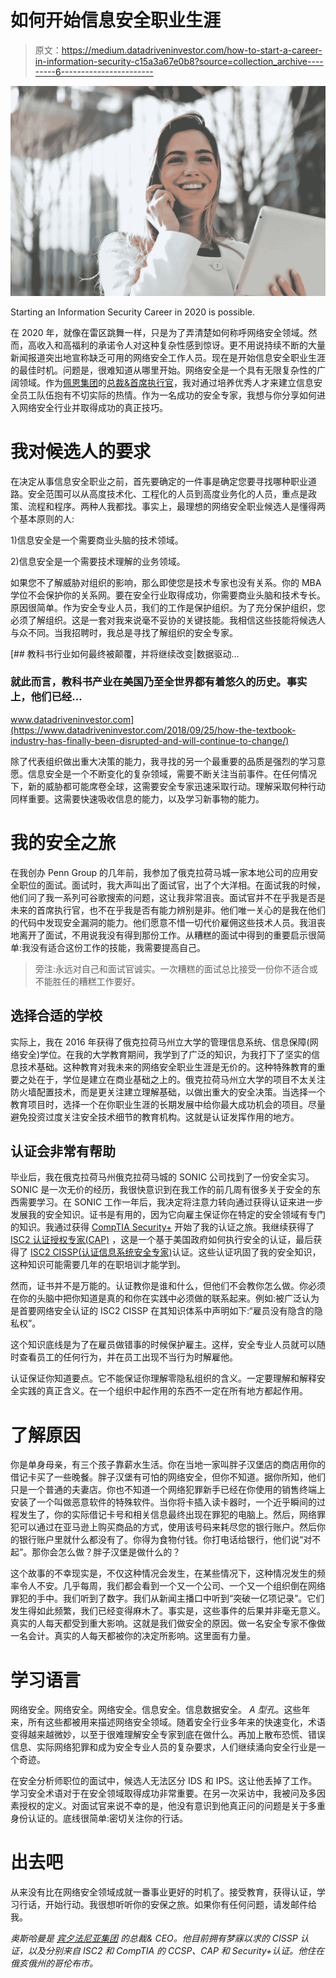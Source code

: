 # 如何开始信息安全职业生涯

> 原文：<https://medium.datadriveninvestor.com/how-to-start-a-career-in-information-security-c15a3a67e0b8?source=collection_archive---------6----------------------->

![](img/342be7175c93154117bc408da07cb665.png)

Starting an Information Security Career in 2020 is possible.

在 2020 年，就像在雷区跳舞一样，只是为了弄清楚如何称呼网络安全领域。然而，高收入和高福利的承诺令人对这种复杂性感到惊讶。更不用说持续不断的大量新闻报道突出地宣称缺乏可用的网络安全工作人员。现在是开始信息安全职业生涯的最佳时机。问题是，很难知道从哪里开始。网络安全是一个具有无限复杂性的广阔领域。作为[佩恩集团](https://thepenn.group/managed-security-operations/)的[总裁&首席执行官](https://thepenn.group/leadership-team/)，我对通过培养优秀人才来建立信息安全员工队伍抱有不切实际的热情。作为一名成功的安全专家，我想与你分享如何进入网络安全行业并取得成功的真正技巧。

# 我对候选人的要求

在决定从事信息安全职业之前，首先要确定的一件事是确定您要寻找哪种职业道路。安全范围可以从高度技术化、工程化的人员到高度业务化的人员，重点是政策、流程和程序。两种人我都找。事实上，最理想的网络安全职业候选人是懂得两个基本原则的人:

1)信息安全是一个需要商业头脑的技术领域。

2)信息安全是一个需要技术理解的业务领域。

如果您不了解威胁对组织的影响，那么即使您是技术专家也没有关系。你的 MBA 学位不会保护你的关系网。要在安全行业取得成功，你需要商业头脑和技术专长。原因很简单。作为安全专业人员，我们的工作是保护组织。为了充分保护组织，您必须了解组织。这是一套对我来说毫不妥协的关键技能。我相信这些技能将候选人与众不同。当我招聘时，我总是寻找了解组织的安全专家。

[](https://www.datadriveninvestor.com/2018/09/25/how-the-textbook-industry-has-finally-been-disrupted-and-will-continue-to-change/) [## 教科书行业如何最终被颠覆，并将继续改变|数据驱动…

### 就此而言，教科书产业在美国乃至全世界都有着悠久的历史。事实上，他们已经…

www.datadriveninvestor.com](https://www.datadriveninvestor.com/2018/09/25/how-the-textbook-industry-has-finally-been-disrupted-and-will-continue-to-change/) 

除了代表组织做出重大决策的能力，我寻找的另一个最重要的品质是强烈的学习意愿。信息安全是一个不断变化的复杂领域，需要不断关注当前事件。在任何情况下，新的威胁都可能席卷全球，这需要安全专家迅速采取行动。理解采取何种行动同样重要。这需要快速吸收信息的能力，以及学习新事物的能力。

# 我的安全之旅

在我创办 Penn Group 的几年前，我参加了俄克拉荷马城一家本地公司的应用安全职位的面试。面试时，我大声叫出了面试官，出了个大洋相。在面试我的时候，他们问了我一系列可谷歌搜索的问题，这让我非常沮丧。面试官并不在乎我是否是未来的首席执行官，也不在乎我是否有能力辨别是非。他们唯一关心的是我在他们的代码中发现安全漏洞的能力。他们愿意不惜一切代价雇佣这些技术人员。我沮丧地离开了面试，不用说我没有得到那份工作。从糟糕的面试中得到的重要启示很简单:我没有适合这份工作的技能，我需要提高自己。

> 旁注:永远对自己和面试官诚实。一次糟糕的面试总比接受一份你不适合或不能胜任的糟糕工作要好。

## 选择合适的学校

实际上，我在 2016 年获得了俄克拉荷马州立大学的管理信息系统、信息保障(网络安全)学位。在我的大学教育期间，我学到了广泛的知识，为我打下了坚实的信息技术基础。这种教育对我未来的网络安全职业生涯是无价的。这种特殊教育的重要之处在于，学位是建立在商业基础之上的。俄克拉荷马州立大学的项目不太关注防火墙配置技术，而是更关注建立理解基础，以做出重大的安全决策。当选择一个教育项目时，选择一个在你职业生涯的长期发展中给你最大成功机会的项目。尽量避免投资过度关注安全技术细节的教育机构。这就是认证发挥作用的地方。

## 认证会非常有帮助

毕业后，我在俄克拉荷马州俄克拉荷马城的 SONIC 公司找到了一份安全实习。SONIC 是一次无价的经历，我很快意识到在我工作的前几周有很多关于安全的东西需要学习。在 SONIC 工作一年后，我决定将注意力转向通过获得认证来进一步发展我的安全知识。证书是有用的，因为它向雇主保证你在特定的安全领域有专门的知识。我通过获得 [CompTIA Security+](https://www.comptia.org/landing/securityplus-1/index.html) 开始了我的认证之旅。我继续获得了 [ISC2 认证授权专家(CAP)](https://www.isc2.org/Certifications/CAP) ，这是一个基于美国政府如何执行安全的认证，最后获得了 [ISC2 CISSP(认证信息系统安全专家)](https://www.isc2.org/Certifications/CISSP)认证。这些认证巩固了我的安全知识，这种知识可能需要几年的在职培训才能学到。

然而，证书并不是万能的。认证教你是谁和什么，但他们不会教你怎么做。你必须在你的头脑中把你知道是真的和你在实践中必须做的联系起来。例如:被广泛认为是首要网络安全认证的 ISC2 CISSP 在其知识体系中声明如下:“雇员没有隐含的隐私权”。

这个知识底线是为了在雇员做错事的时候保护雇主。这样，安全专业人员就可以随时查看员工的任何行为，并在员工出现不当行为时解雇他。

认证保证你知道要点。它不能保证你理解零隐私组织的含义。一定要理解和解释安全实践的真正含义。在一个组织中起作用的东西不一定在所有地方都起作用。

# 了解原因

你是单身母亲，有三个孩子靠薪水生活。你在当地一家叫胖子汉堡店的商店用你的借记卡买了一些晚餐。胖子汉堡有可怕的网络安全，但你不知道。据你所知，他们只是一个普通的夫妻店。你也不知道一个网络犯罪新手已经在你使用的销售终端上安装了一个叫做恶意软件的特殊软件。当你将卡插入读卡器时，一个近乎瞬间的过程发生了，你的实际借记卡号和相关信息最终出现在罪犯的电脑上。然后，网络罪犯可以通过在亚马逊上购买商品的方式，使用该号码来耗尽您的银行账户。然后你的银行账户里就什么都没有了。你得为食物付钱。你打电话给银行，他们说“对不起”。那你会怎么做？胖子汉堡是做什么的？

这个故事的不幸现实是，不仅这种情况会发生，在某些情况下，这种情况发生的频率令人不安。几乎每周，我们都会看到一个又一个公司、一个又一个组织倒在网络罪犯的手中。我们听到了数字。我们从新闻主播口中听到“突破一亿项记录”。它们发生得如此频繁，我们已经变得麻木了。事实是，这些事件的后果并非毫无意义。真实的人每天都受到重大影响。这就是我们做安全的原因。做一名安全专家不像做一名会计。真实的人每天都被你的决定所影响。这里面有力量。

# 学习语言

网络安全。网络安全。网络安全。信息安全。信息数据安全。 *A 型孔*。这些年来，所有这些都被用来描述网络安全领域。随着安全行业多年来的快速变化，术语变得越来越微妙，以至于很难理解安全专家到底在做什么。再加上散布恐慌、错误信息、实际网络犯罪和成为安全专业人员的复杂要求，人们继续涌向安全行业是一个奇迹。

在安全分析师职位的面试中，候选人无法区分 IDS 和 IPS。这让他丢掉了工作。学习安全术语对于在安全领域取得成功非常重要。在另一次采访中，我被问及多因素授权的定义。对面试官来说不幸的是，他没有意识到他真正问的问题是关于多重身份认证的。底线很简单:密切关注你的行话。

# 出去吧

从来没有比在网络安全领域成就一番事业更好的时机了。接受教育，获得认证，学习行话，开始行动。我很想听听你的安保之旅。如果你有任何问题，请发邮件给我。

*奥斯哈曼是* [*宾夕法尼亚集团*](https://thepenn.group/about/) *的总裁& CEO。他目前拥有梦寐以求的 CISSP 认证，以及分别来自 ISC2 和 CompTIA 的 CCSP、CAP 和 Security+认证。他住在俄亥俄州的哥伦布市。*
